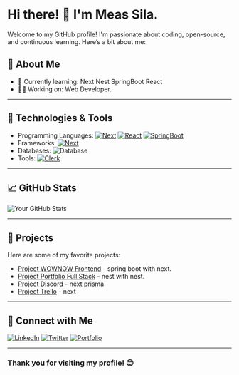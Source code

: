 # Hi there! 👋 I'm Meas Sila.

Welcome to my GitHub profile! I'm passionate about coding, open-source, and continuous learning. Here’s a bit about me:

## 🚀 About Me
- 🌱 Currently learning: Next Nest SpringBoot React
- 👨‍💻 Working on: Web Developer.

---

## 🔧 Technologies & Tools
- Programming Languages: 
  [![Next](https://img.shields.io/badge/-Next-black?style=flat&logo=Next.js&logoColor=white)](https://nextjs.org/)
  [![React](https://img.shields.io/badge/-React-white?style=flat&logo=React&logoColor=blue)](https://react.dev/)
  [![SpringBoot](https://img.shields.io/badge/-SpringBoot-white?style=flat&logo=SpringBoot&logoColor=green)](https://spring.io/projects/spring-boot/)
- Frameworks: [![Next](https://img.shields.io/badge/-MUI-blue?style=flat&logo=Mui&logoColor=white)](https://mui.com/)
- Databases: ![Database](https://img.shields.io/badge/-Database-orange?logo=database)
- Tools: [![Clerk](https://img.shields.io/badge/-Clerk-black?style=flat&logo=Clerk&logoColor=white)](https://clerk.com/)

---

## 📈 GitHub Stats
![Your GitHub Stats](https://github-readme-stats.vercel.app/api?username=yourusername&show_icons=true&theme=radical)

---

## 📂 Projects
Here are some of my favorite projects:
- [Project WOWNOW Frontend](https://next-js-wow-now.vercel.app) - spring boot with next.
- [Project Portfolio Full Stack](https://sila-portfolio.vercel.app) - nest with nest.
- [Project Discord](https://ms-discord.vercel.app) - next prisma
- [Project Trello](https://clone-trello-copy.vercel.app) - next

---

## 🔗 Connect with Me
[![LinkedIn](https://img.shields.io/badge/-LinkedIn-blue?style=flat&logo=LinkedIn&logoColor=white)](https://www.linkedin.com/in/meas-sila-204b1031b?utm_source=share&utm_campaign=share_via&utm_content=profile&utm_medium=ios_app)
[![Twitter](https://img.shields.io/badge/-Twitter-blue?style=flat&logo=Twitter&logoColor=white)]()
[![Portfolio](https://img.shields.io/badge/-Portfolio-green?style=flat&logo=browser&logoColor=white)](https://sila-portfolio.vercel.app)

---

### Thank you for visiting my profile! 😊
